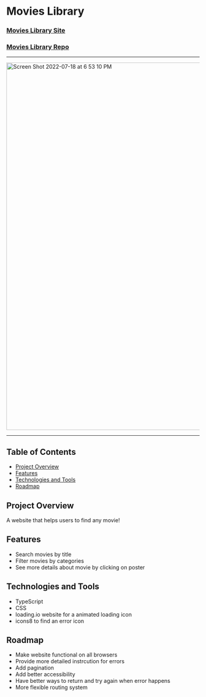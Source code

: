 # Movies Library

### [Movies Library Site](https://challenge-movies.vercel.app/movies)

### [Movies Library Repo](https://github.com/scripka/challenge-movies/)

---

<img width="959" alt="Screen Shot 2022-07-18 at 6 53 10 PM" src="https://user-images.githubusercontent.com/66269306/179640952-27d082e3-e21f-4802-8f80-19b355d79014.png">

---

## Table of Contents

- [Project Overview](#project-overview)
- [Features](#features)
- [Technologies and Tools](#technologies-and-tools)
- [Roadmap](#roadmap)

## Project Overview

A website that helps users to find any movie!

## Features

- Search movies by title
- Filter movies by categories
- See more details about movie by clicking on poster

## Technologies and Tools

- TypeScript
- CSS
- loading.io website for a animated loading icon
- icons8 to find an error icon

## Roadmap
- Make website functional on all browsers
- Provide more detailed instrcution for errors
- Add pagination
- Add better accessibility
- Have better ways to return and try again when error happens
- More flexible routing system
